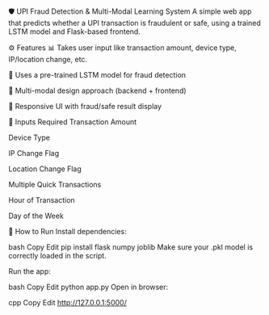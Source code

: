 🛡️ UPI Fraud Detection & Multi-Modal Learning System
A simple web app that predicts whether a UPI transaction is fraudulent or safe, using a trained LSTM model and Flask-based frontend.

⚙️ Features
📊 Takes user input like transaction amount, device type, IP/location change, etc.

🤖 Uses a pre-trained LSTM model for fraud detection

🧠 Multi-modal design approach (backend + frontend)

🎨 Responsive UI with fraud/safe result display

🧪 Inputs Required
Transaction Amount

Device Type

IP Change Flag

Location Change Flag

Multiple Quick Transactions

Hour of Transaction

Day of the Week

🚀 How to Run
Install dependencies:

bash
Copy
Edit
pip install flask numpy joblib
Make sure your .pkl model is correctly loaded in the script.

Run the app:

bash
Copy
Edit
python app.py
Open in browser:

cpp
Copy
Edit
http://127.0.0.1:5000/
